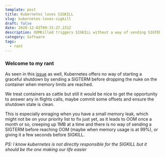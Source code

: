 ```yaml
---
template: post
title: Kubernetes loves SIGKILL
slug: kubernetes-loves-sigkill
draft: false
date: 2020-12-02T09:15:27.231Z
description: OOMKilled triggers SIGKILL without a way of sending SIGTERM
category: Software
tags:
  - rant
---
```

### Welcome to my rant

As seen in this [issue](https://github.com/kubernetes/kubernetes/issues/40157) as well, Kubernetes offers no way of starting a graceful shutdown by sending a SIGTERM before dropping the nuke on the container when memory limits are reached. 

We treat containers as cattle but still it would be nice to get the opportunity to answer any in flights calls, maybe commit some offsets and ensure the shutdown state is clean. 

This is especially enraging when you have a small memory leak, which might not be on your priority list to fix just yet, as it leads to OOM once a month or so, creeping up 1MB at a time and there is no way of sending a SIGTERM before reaching OOM (maybe when memory usage is at 99%), or giving it a few seconds before SIGKILL.

*PS: I know kubernetes is not directly responsible for the SIGKILL but it should be the one making our life easier*
